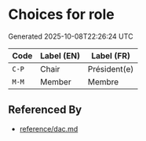 # Choices for role

Generated 2025-10-08T22:26:24 UTC

| Code | Label (EN) | Label (FR) |
|------|------------|------------|
| `C-P` | Chair | Président(e) |
| `M-M` | Member | Membre |


## Referenced By

- [reference/dac.md](../reference/dac.md)
